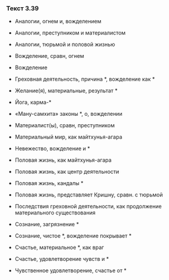 ### Текст 3.39

- Аналогии, огнем и, вожделением

- Аналогии, преступником и материалистом

- Аналогии, тюрьмой и половой жизнью

- Вожделение, сравн, огнем

- Вожделение

- Греховная деятельность, причина *, вожделение как *

- Желание(я), материальные, результат *

- Йога, карма-*

- «Ману-самхита» законы *, о, вожделении

- Материалист(ы), сравн, преступником

- Материальный мир, как майтхунья-агара

- Невежество, вожделение и *

- Половая жизнь, как майтхунья-агара

- Половая жизнь, как центр деятельности

- Половая жизнь, кандалы *

- Половая жизнь, представляет Кришну, сравн. с тюрьмой

- Последствия греховной деятельности, как продолжение материального существования

- Сознание, загрязнение *

- Сознание, чистое *, вожделение покрывает *

- Счастье, материальное *, как враг

- Счастье, удовлетворение чувств и *

- Чувственное удовлетворение, счастье от *
	

